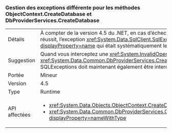 ### <a name="different-exception-handling-for-objectcontextcreatedatabase-and-dbproviderservicescreatedatabase-methods"></a>Gestion des exceptions différente pour les méthodes ObjectContext.CreateDatabase et DbProviderServices.CreateDatabase

|   |   |
|---|---|
|Détails|À compter de la version 4.5 du .NET, en cas d’échec de la création d’une base de données, les méthodes <code>CreateDatabase</code> tentent de supprimer la base de données vide. Si cette opération réussit, l’exception <xref:System.Data.SqlClient.SqlException?displayProperty=name> d’origine est propagée (au lieu de l’exception <xref:System.InvalidOperationException?displayProperty=name> qui était systématiquement levée dans le .NET 4.0)|
|Suggestion|Quand vous interceptez une <xref:System.InvalidOperationException?displayProperty=name> en exécutant <xref:System.Data.Objects.ObjectContext.CreateDatabase> ou <xref:System.Data.Common.DbProviderServices.CreateDatabase(System.Data.Common.DbConnection,System.Nullable{System.Int32},System.Data.Metadata.Edm.StoreItemCollection)>, SQLExceptions doit maintenant également être interceptée.|
|Portée|Mineur|
|Version|4.5|
|Type|Runtime|
|API affectées|<ul><li><xref:System.Data.Objects.ObjectContext.CreateDatabase?displayProperty=nameWithType></li><li><xref:System.Data.Common.DbProviderServices.CreateDatabase(System.Data.Common.DbConnection,System.Nullable{System.Int32},System.Data.Metadata.Edm.StoreItemCollection)?displayProperty=nameWithType></li></ul>|

